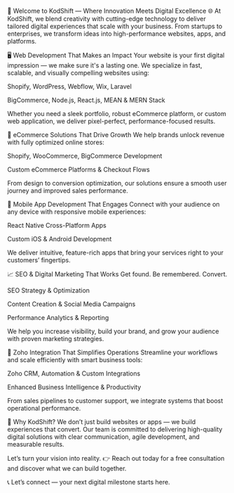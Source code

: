 🚀 Welcome to KodShift — Where Innovation Meets Digital Excellence 🌐
At KodShift, we blend creativity with cutting-edge technology to deliver tailored digital experiences that scale with your business. From startups to enterprises, we transform ideas into high-performance websites, apps, and platforms.

🖥️ Web Development That Makes an Impact
Your website is your first digital impression — we make sure it's a lasting one.
We specialize in fast, scalable, and visually compelling websites using:

Shopify, WordPress, Webflow, Wix, Laravel

BigCommerce, Node.js, React.js, MEAN & MERN Stack

Whether you need a sleek portfolio, robust eCommerce platform, or custom web application, we deliver pixel-perfect, performance-focused results.

🛒 eCommerce Solutions That Drive Growth
We help brands unlock revenue with fully optimized online stores:

Shopify, WooCommerce, BigCommerce Development

Custom eCommerce Platforms & Checkout Flows

From design to conversion optimization, our solutions ensure a smooth user journey and improved sales performance.

📱 Mobile App Development That Engages
Connect with your audience on any device with responsive mobile experiences:

React Native Cross-Platform Apps

Custom iOS & Android Development

We deliver intuitive, feature-rich apps that bring your services right to your customers’ fingertips.

📈 SEO & Digital Marketing That Works
Get found. Be remembered. Convert.

SEO Strategy & Optimization

Content Creation & Social Media Campaigns

Performance Analytics & Reporting

We help you increase visibility, build your brand, and grow your audience with proven marketing strategies.

🔧 Zoho Integration That Simplifies Operations
Streamline your workflows and scale efficiently with smart business tools:

Zoho CRM, Automation & Custom Integrations

Enhanced Business Intelligence & Productivity

From sales pipelines to customer support, we integrate systems that boost operational performance.

🌟 Why KodShift?
We don’t just build websites or apps — we build experiences that convert.
Our team is committed to delivering high-quality digital solutions with clear communication, agile development, and measurable results.

Let’s turn your vision into reality.
👉 Reach out today for a free consultation and discover what we can build together.

📞 Let’s connect — your next digital milestone starts here.
